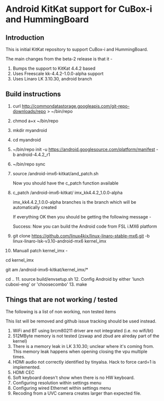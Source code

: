 Android KitKat support for CuBox-i and HummingBoard
===================================================

Introduction
------------

This is initial KitKat repository to support CuBox-i and HummingBoard.

The main changes from the beta-2 release is that it -

1. Bumps the support to KitKat 4.4.2 based
2. Uses Freescale kk-4.4.2-1.0.0-alpha support
3. Uses Linaro LK 3.10.30, android branch

Build instructions
------------------
1. curl http://commondatastorage.googleapis.com/git-repo-downloads/repo > ~/bin/repo
2. chmod a+x ~/bin/repo
3. mkdir myandroid
4. cd myandroid
5. ~/bin/repo init -u https://android.googlesource.com/platform/manifest -b android-4.4.2_r1
6. ~/bin/repo sync
7. source <git tree location>/android-imx6-kitkat/and_patch.sh

   Now you should have the c_patch function available
8. c_patch <git tree location>/android-imx6-kitkat/ imx_kk4.4.2_1.0.0-alpha

   imx_kk4.4.2_1.0.0-alpha branches is the branch which will be automatically created

   If everything OK then you should be getting the following message -

   Success: Now you can build the Android code from FSL i.MX6 platform
9. git clone https://github.com/linux4kix/linux-linaro-stable-mx6.git -b linux-linaro-lsk-v3.10-android-mx6 kernel_imx
10. Manuall patch kernel_imx -

   cd kernel_imx

   git am <git tree location>/android-imx6-kitkat/kernel_imx/*

   cd ..
11. source build/envsetup.sh
12. Config Android by either 'lunch cuboxi-eng' or 'choosecombo'
13. make

Things that are not working / tested
------------------------------------
The following is a list of non working, non tested items

This list will be removed and github issue tracking should be used instead.

1. WiFi and BT using brcm80211 driver are not integrated (i.e. no wifi/bt)
2. 512MByte memory is not tested (zswap and zbud are alreday part of the kernel)
3. There is a memory leak in LK 3.10.30; unclear where it's coming from.
   This memory leak happens when opening closing the vpu multiple times.
4. HDMI audio not correctly identified by tinyalsa. Hack to force card=1 is implemented.
5. HDMI CEC
6. Soft keyboard doesn't show when there is no HW keyboard.
7. Configuring resolution within settings menu
8. Configuring wired Ethernet within settings menu
9. Recoding from a UVC camera creates larger than expected file.
